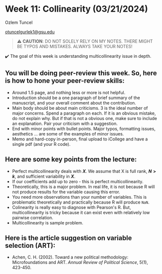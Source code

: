 # Week 11: Collinearity (03/21/2024)
Ozlem Tuncel 

otuncelgurlek1@gsu.edu

> ⚠️ **CAUTION**: DO NOT SOLELY RELY ON MY NOTES. THERE MIGHT BE TYPOS AND MISTAKES. ALWAYS TAKE YOUR NOTES!

✔️ The goal of this week is understanding multicollinearity issue in depth. 

## You will be doing peer-review this week. So, here is how to hone your peer-review skills:
- Around 1.5 page, and nothing less or more is not helpful. 
- Introduction should be a one paragraph of brief summary of the manuscript, and your overall comment about the contribution.
- Main body should be about main criticisms. 3 is the ideal number of major concerns. Spend a paragraph on each. If it is an obvious mistake, do not explain why. But if that is not a obvious one, make sure to include an explanation. Pair your criticism with a suggestion. 
- End with minor points with bullet points. Major typos, formatting issues, aesthetics ... are some of the examples of minor issues.
- Memo and hard-copy in-person, final upload to iCollege and have a single pdf (and your R code).
  
 ## Here are some key points from the lecture:
 - Perfect multicollinearity deals with **$X$**. We assume that X is full rank, **$N>k$**, and sufficient variability in **$X$**. 
 - If our coefficients add up to zero - this is perfect multicollinearity. 
 - Theoretically, this is a major problem. In real life, it is not because R will not produce results for the variable causing this error. 
 - You need more observations than your number of variables. This is problematic theoretically and practically because R will produce `NaN`. 
 - Colinearity is really easy to diagnose with Pearson's R. But, multicollinearity is tricky because it can exist even with relatively low pairwise correlation.
 - Multicollinearity is sample problem. 

## Here is the article suggestion on variable selection (ART):
- Achen, C. H. (2002). Toward a new political methodology: Microfoundations and ART. *Annual Review of Political Science*, 5(1), 423-450.
